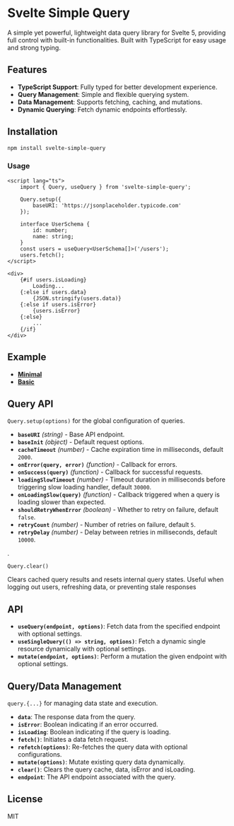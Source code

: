 # Svelte Simple Query

A simple yet powerful, lightweight data query library for Svelte 5, providing full control with built-in functionalities. Built with TypeScript for easy usage and strong typing.

## Features

- **TypeScript Support**: Fully typed for better development experience.
- **Query Management**: Simple and flexible querying system.
- **Data Management**: Supports fetching, caching, and mutations.
- **Dynamic Querying**: Fetch dynamic endpoints effortlessly.

## Installation

```bash
npm install svelte-simple-query
```

### Usage

```svelte
<script lang="ts">
	import { Query, useQuery } from 'svelte-simple-query';

	Query.setup({
		baseURI: 'https://jsonplaceholder.typicode.com'
	});

	interface UserSchema {
		id: number;
		name: string;
	}
	const users = useQuery<UserSchema[]>('/users');
	users.fetch();
</script>

<div>
	{#if users.isLoading}
		Loading...
	{:else if users.data}
		{JSON.stringify(users.data)}
	{:else if users.isError}
		{users.isError}
	{:else}
		...
	{/if}
</div>
```

## Example

- **[Minimal](https://github.com/harryhdt/svelte-simple-query/tree/main/src/routes/example/minimal)**
- **[Basic](https://github.com/harryhdt/svelte-simple-query/tree/main/src/routes/example/basic)**

## Query API

`Query.setup(options)` for the global configuration of queries.

- **`baseURI`** _(string)_ - Base API endpoint.
- **`baseInit`** _(object)_ - Default request options.
- **`cacheTimeout`** _(number)_ - Cache expiration time in milliseconds, default `2000`.
- **`onError(query, error)`** _(function)_ - Callback for errors.
- **`onSuccess(query)`** _(function)_ - Callback for successful requests.
- **`loadingSlowTimeout`** _(number)_ - Timeout duration in milliseconds before triggering slow loading handler, default `30000`.
- **`onLoadingSlow(query)`** _(function)_ - Callback triggered when a query is loading slower than expected.
- **`shouldRetryWhenError`** _(boolean)_ - Whether to retry on failure, default `false`.
- **`retryCount`** _(number)_ - Number of retries on failure, default `5`.
- **`retryDelay`** _(number)_ - Delay between retries in milliseconds, default `10000`.

.

`Query.clear()`

Clears cached query results and resets internal query states. Useful when logging out users, refreshing data, or preventing stale responses

## API

- **`useQuery(endpoint, options)`**: Fetch data from the specified endpoint with optional settings.
- **`useSingleQuery(() => string, options)`**: Fetch a dynamic single resource dynamically with optional settings.
- **`mutate(endpoint, options)`**: Perform a mutation the given endpoint with optional settings.

## Query/Data Management

`query.{...}` for managing data state and execution.

- **`data`**: The response data from the query.
- **`isError`**: Boolean indicating if an error occurred.
- **`isLoading`**: Boolean indicating if the query is loading.
- **`fetch()`**: Initiates a data fetch request.
- **`refetch(options)`**: Re-fetches the query data with optional configurations.
- **`mutate(options)`**: Mutate existing query data dynamically.
- **`clear()`**: Clears the query cache, data, isError and isLoading.
- **`endpoint`**: The API endpoint associated with the query.

## License

MIT
